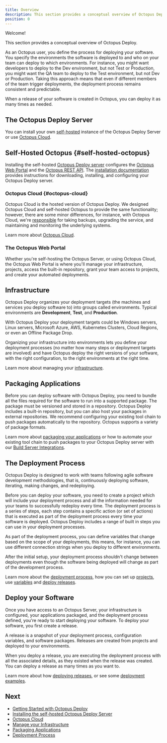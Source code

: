 ```yaml
---
title: Overview
description: This section provides a conceptual overview of Octopus Deploy.
position: 0
---
```


Welcome!

This section provides a conceptual overview of Octopus Deploy.

As an Octopus user, you define the process for deploying your software. You specify the environments the software is deployed to and who on your team can deploy to which environments. For instance, you might want developers to deploy to the Dev environment, but not Test or Production, you might want the QA team to deploy to the Test environment, but not Dev or Production. Taking this approach means that even if different members of the team trigger deployments, the deployment process remains consistent and predictable.

When a release of your software is created in Octopus, you can deploy it as many times as needed.

## The Octopus Deploy Server

You can install your own [self-hosted](/docs/getting-started.md#self-hosted-octopus) instance of the Octopus Deploy Server or use [Octopus Cloud](/docs/getting-started.md#octopus-cloud).

## Self-Hosted Octopus {#self-hosted-octopus}

Installing the self-hosted [Octopus Deploy server](/docs/installation/index.md) configures the [Octopus Web Portal](/docs/getting-started/index.md#the-octopus-web-portal) and the [Octopus REST API](/docs/octopus-rest-api/index.md). The [installation documentation](/docs/installation/index.md) provides instructions for downloading, installing, and configuring your Octopus Deploy server.

### Octopus Cloud {#octopus-cloud}

Octopus Cloud is the hosted version of Octopus Deploy. We designed Octopus Cloud and self-hosted Octopus to provide the same functionality; however, there are some minor differences, for instance, with Octopus Cloud, we're [responsible](/docs/administration/security/index.md#responsibility) for taking backups, upgrading the service, and maintaining and monitoring the underlying systems.

Learn more about [Octopus Cloud](/docs/octopus-cloud/index.md).

### The Octopus Web Portal

Whether you're self-hosting the Octopus Server, or using Octopus Cloud, the Octopus Web Portal is where you'll manage your infrastructure, projects, access the built-in repository, grant your team access to projects, and create your automated deployments.

## Infrastructure

Octopus Deploy organizes your deployment targets (the machines and services you deploy software to) into groups called environments. Typical environments are **Development**, **Test**, and **Production**.

With Octopus Deploy your deployment targets could be Windows servers, Linux servers, Microsoft Azure, AWS, Kubernetes Clusters, Cloud Regions, or even an Offline Package Drop.

Organizing your infrastructure into environments lets you define your deployment processes (no matter how many steps or deployment targets are involved) and have Octopus deploy the right versions of your software, with the right configuration, to the right environments at the right time.

Learn more about managing your [infrastructure](/docs/infrastructure/index.md).

## Packaging Applications

Before you can deploy software with Octopus Deploy, you need to bundle all the files required for the software to run into a supported package. The package must be versioned and stored in a repository. Octopus Deploy includes a built-in repository, but you can also host your packages in external repositories. We recommend configuring your existing tool chain to push packages automatically to the repository. Octopus supports a variety of package formats.

Learn more about [packaging your applications](/docs/packaging-applications/index.md) or how to automate your existing tool chain to push packages to your Octopus Deploy server with our [Build Server Integrations](/docs/octopus-rest-api/index.md).

## The Deployment Process

Octopus Deploy is designed to work with teams following agile software development methodologies, that is, continuously deploying software, iterating, making changes, and redeploying.

Before you can deploy your software, you need to create a project which will include your deployment process and all the information needed for your teams to successfully redeploy every time. The deployment process is a series of steps, each step contains a specific action (or set of actions) that is executed as part of the deployment process every time your software is deployed. Octopus Deploy includes a range of built in steps you can use in your deployment processes.

As part of the deployment process, you can define variables that change based on the scope of your deployments, this means, for instance, you can use different connection strings when you deploy to different environments.

After the initial setup, your deployment process shouldn't change between deployments even though the software being deployed will change as part of the development process.

Learn more about the [deployment process](/docs/deployment-process/index.md), how you can set up [projects](/docs/deployment-process/projects/index.md), use [variables](/docs/deployment-process/variables/index.md) and [deploy releases](/docs/deployment-process/releases/index.md).

## Deploy your Software

Once you have access to an Octopus Server, your infrastructure is configured, your applications packaged, and the deployment process defined, you're ready to start deploying your software. To deploy your software, you first create a release.

A release is a snapshot of your deployment process, configuration variables, and software packages. Releases are created from projects and deployed to your environments.

When you deploy a release, you are executing the deployment process with all the associated details, as they existed when the release was created. You can deploy a release as many times as you want to.

Learn more about how [deploying releases](/docs/deployment-process/releases/index.md), or see some [deployment examples](/docs/deployment-examples/index.md).

## Next

 - [Getting Started with Octopus Deploy](/docs/getting-started/index.md)
 - [Installing the self-hosted Octopus Deploy Server](/docs/installation/index.md)
 - [Octopus Cloud](/docs/octopus-cloud/index.md)
 - [Manage your Infrastructure](/docs/infrastructure/index.md)
 - [Packaging Applications](/docs/packaging-applications/index.md)
 - [Deployment Process](/docs/deployment-process/index.md)
